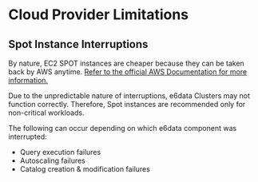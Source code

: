 # Cloud Provider Limitations

## Spot Instance Interruptions

By nature, EC2 SPOT instances are cheaper because they can be taken back by AWS anytime. [Refer to the official AWS Documentation for more information.](https://docs.aws.amazon.com/AWSEC2/latest/UserGuide/spot-interruptions.html)&#x20;

Due to the unpredictable nature of interruptions, e6data Clusters may not function correctly. Therefore, Spot instances are recommended only for non-critical workloads.

The following can occur depending on which e6data component was interrupted:

* Query execution failures
* Autoscaling failures
* Catalog creation & modification failures
